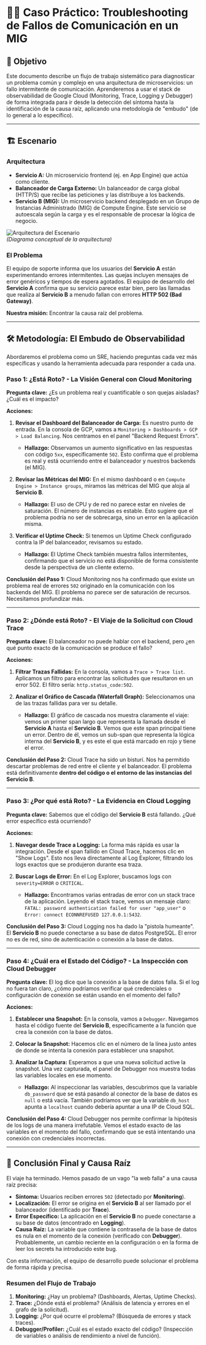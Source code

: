 # 🕵️‍♂️ Caso Práctico: Troubleshooting de Fallos de Comunicación en un MIG

## 🎯 Objetivo

Este documento describe un flujo de trabajo sistemático para diagnosticar un problema común y complejo en una arquitectura de microservicios: un fallo intermitente de comunicación. Aprenderemos a usar el stack de observabilidad de Google Cloud (Monitoring, Trace, Logging y Debugger) de forma integrada para ir desde la detección del síntoma hasta la identificación de la causa raíz, aplicando una metodología de "embudo" (de lo general a lo específico).

---

## 🏗️ Escenario

### Arquitectura

*   **Servicio A:** Un microservicio frontend (ej. en App Engine) que actúa como cliente.
*   **Balanceador de Carga Externo:** Un balanceador de carga global (HTTP/S) que recibe las peticiones y las distribuye a los backends.
*   **Servicio B (MIG):** Un microservicio backend desplegado en un Grupo de Instancias Administrado (MIG) de Compute Engine. Este servicio se autoescala según la carga y es el responsable de procesar la lógica de negocio.

![Arquitectura del Escenario](https://storage.googleapis.com/gcp-prod-images/diagrams/troubleshooting-scenario.png)  
*(Diagrama conceptual de la arquitectura)*

### El Problema

El equipo de soporte informa que los usuarios del **Servicio A** están experimentando errores intermitentes. Las quejas incluyen mensajes de error genéricos y tiempos de espera agotados. El equipo de desarrollo del **Servicio A** confirma que su servicio parece estar bien, pero las llamadas que realiza al **Servicio B** a menudo fallan con errores **HTTP 502 (Bad Gateway)**.

**Nuestra misión:** Encontrar la causa raíz del problema.

---

## 🛠️ Metodología: El Embudo de Observabilidad

Abordaremos el problema como un SRE, haciendo preguntas cada vez más específicas y usando la herramienta adecuada para responder a cada una.

### Paso 1: ¿Está Roto? - La Visión General con Cloud Monitoring

**Pregunta clave:** ¿Es un problema real y cuantificable o son quejas aisladas? ¿Cuál es el impacto?

**Acciones:**

1.  **Revisar el Dashboard del Balanceador de Carga:** Es nuestro punto de entrada. En la consola de GCP, vamos a `Monitoring > Dashboards > GCP > Load Balancing`. Nos centramos en el panel "Backend Request Errors".
    *   **Hallazgo:** Observamos un aumento significativo en las respuestas con código `5xx`, específicamente `502`. Esto confirma que el problema es real y está ocurriendo entre el balanceador y nuestros backends (el MIG).

2.  **Revisar las Métricas del MIG:** En el mismo dashboard o en `Compute Engine > Instance groups`, miramos las métricas del MIG que aloja al **Servicio B**.
    *   **Hallazgo:** El uso de CPU y de red no parece estar en niveles de saturación. El número de instancias es estable. Esto sugiere que el problema podría no ser de sobrecarga, sino un error en la aplicación misma.

3.  **Verificar el Uptime Check:** Si tenemos un Uptime Check configurado contra la IP del balanceador, revisamos su estado.
    *   **Hallazgo:** El Uptime Check también muestra fallos intermitentes, confirmando que el servicio no está disponible de forma consistente desde la perspectiva de un cliente externo.

**Conclusión del Paso 1:** Cloud Monitoring nos ha confirmado que existe un problema real de errores `502` originado en la comunicación con los backends del MIG. El problema no parece ser de saturación de recursos. Necesitamos profundizar más.

---

### Paso 2: ¿Dónde está Roto? - El Viaje de la Solicitud con Cloud Trace

**Pregunta clave:** El balanceador no puede hablar con el backend, pero ¿en qué punto exacto de la comunicación se produce el fallo?

**Acciones:**

1.  **Filtrar Trazas Fallidas:** En la consola, vamos a `Trace > Trace list`. Aplicamos un filtro para encontrar las solicitudes que resultaron en un error 502. El filtro sería: `http.status_code:502`.

2.  **Analizar el Gráfico de Cascada (Waterfall Graph):** Seleccionamos una de las trazas fallidas para ver su detalle.
    *   **Hallazgo:** El gráfico de cascada nos muestra claramente el viaje: vemos un primer span largo que representa la llamada desde el **Servicio A** hasta el **Servicio B**. Vemos que este span principal tiene un error. Dentro de él, vemos un sub-span que representa la lógica interna del **Servicio B**, y es este el que está marcado en rojo y tiene el error.

**Conclusión del Paso 2:** Cloud Trace ha sido un bisturí. Nos ha permitido descartar problemas de red entre el cliente y el balanceador. El problema está definitivamente **dentro del código o el entorno de las instancias del Servicio B**.

---

### Paso 3: ¿Por qué está Roto? - La Evidencia en Cloud Logging

**Pregunta clave:** Sabemos que el código del **Servicio B** está fallando. ¿Qué error específico está ocurriendo?

**Acciones:**

1.  **Navegar desde Trace a Logging:** La forma más rápida es usar la integración. Desde el span fallido en Cloud Trace, hacemos clic en "Show Logs". Esto nos lleva directamente al Log Explorer, filtrando los logs exactos que se produjeron durante esa traza.

2.  **Buscar Logs de Error:** En el Log Explorer, buscamos logs con `severity=ERROR` o `CRITICAL`.
    *   **Hallazgo:** Encontramos varias entradas de error con un stack trace de la aplicación. Leyendo el stack trace, vemos un mensaje claro: `FATAL: password authentication failed for user "app_user"` o `Error: connect ECONNREFUSED 127.0.0.1:5432`.

**Conclusión del Paso 3:** Cloud Logging nos ha dado la "pistola humeante". El **Servicio B** no puede conectarse a su base de datos PostgreSQL. El error no es de red, sino de autenticación o conexión a la base de datos.

---

### Paso 4: ¿Cuál era el Estado del Código? - La Inspección con Cloud Debugger

**Pregunta clave:** El log dice que la conexión a la base de datos falla. Si el log no fuera tan claro, ¿cómo podríamos verificar qué credenciales o configuración de conexión se están usando en el momento del fallo?

**Acciones:**

1.  **Establecer una Snapshot:** En la consola, vamos a `Debugger`. Navegamos hasta el código fuente del **Servicio B**, específicamente a la función que crea la conexión con la base de datos.

2.  **Colocar la Snapshot:** Hacemos clic en el número de la línea justo antes de donde se intenta la conexión para establecer una snapshot.

3.  **Analizar la Captura:** Esperamos a que una nueva solicitud active la snapshot. Una vez capturada, el panel de Debugger nos muestra todas las variables locales en ese momento.
    *   **Hallazgo:** Al inspeccionar las variables, descubrimos que la variable `db_password` que se está pasando al conector de la base de datos es `null` o está vacía. También podríamos ver que la variable `db_host` apunta a `localhost` cuando debería apuntar a una IP de Cloud SQL.

**Conclusión del Paso 4:** Cloud Debugger nos permite confirmar la hipótesis de los logs de una manera irrefutable. Vemos el estado exacto de las variables en el momento del fallo, confirmando que se está intentando una conexión con credenciales incorrectas.

---

## 🏁 Conclusión Final y Causa Raíz

El viaje ha terminado. Hemos pasado de un vago "la web falla" a una causa raíz precisa:

*   **Síntoma:** Usuarios reciben errores `502` (detectado por **Monitoring**).
*   **Localización:** El error se origina en el **Servicio B** al ser llamado por el balanceador (identificado por **Trace**).
*   **Error Específico:** La aplicación en el **Servicio B** no puede conectarse a su base de datos (encontrado en **Logging**).
*   **Causa Raíz:** La variable que contiene la contraseña de la base de datos es nula en el momento de la conexión (verificado con **Debugger**). Probablemente, un cambio reciente en la configuración o en la forma de leer los secrets ha introducido este bug.

Con esta información, el equipo de desarrollo puede solucionar el problema de forma rápida y precisa.

### Resumen del Flujo de Trabajo

1.  **Monitoring:** ¿Hay un problema? (Dashboards, Alertas, Uptime Checks).
2.  **Trace:** ¿Dónde está el problema? (Análisis de latencia y errores en el grafo de la solicitud).
3.  **Logging:** ¿Por qué ocurre el problema? (Búsqueda de errores y stack traces).
4.  **Debugger/Profiler:** ¿Cuál es el estado exacto del código? (Inspección de variables o análisis de rendimiento a nivel de función).

